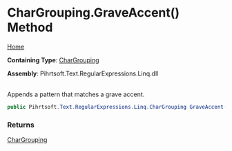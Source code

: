 # CharGrouping\.GraveAccent\(\) Method

[Home](../../../../../../README.md)

**Containing Type**: [CharGrouping](../README.md)

**Assembly**: Pihrtsoft\.Text\.RegularExpressions\.Linq\.dll

\
Appends a pattern that matches a grave accent\.

```csharp
public Pihrtsoft.Text.RegularExpressions.Linq.CharGrouping GraveAccent()
```

### Returns

[CharGrouping](../README.md)

